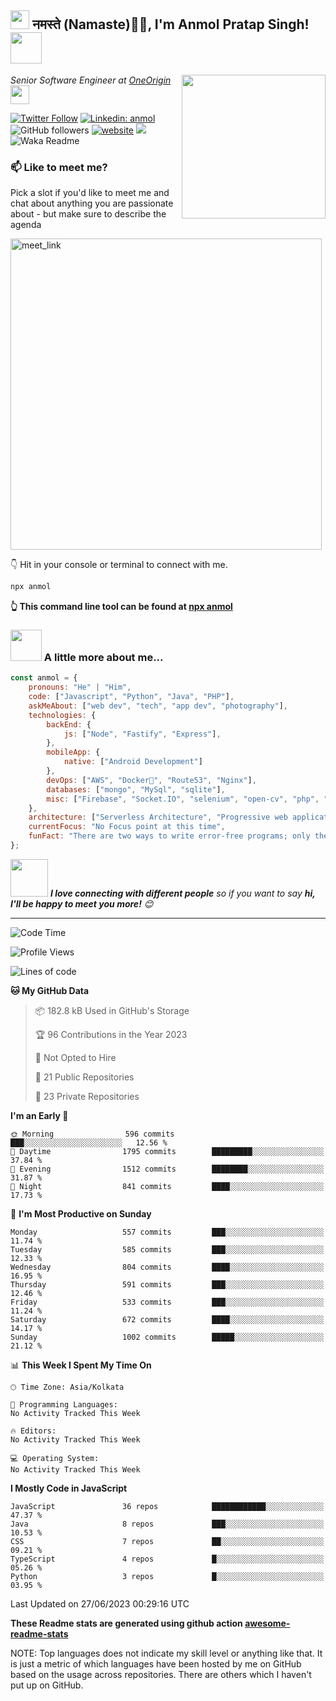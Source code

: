 <h2><img src="https://emojis.slackmojis.com/emojis/images/1531849430/4246/blob-sunglasses.gif?1531849430" width="30"/> नमस्ते (Namaste)🙏🏻, I'm Anmol Pratap Singh! <img src="https://media.giphy.com/media/12oufCB0MyZ1Go/giphy.gif" width="50"></h2>
<img align='right' src="https://media.giphy.com/media/M9gbBd9nbDrOTu1Mqx/giphy.gif" width="230">
<p><em>Senior Software Engineer at <a href="https://www.oneorigin.us/">OneOrigin
</a><img src="https://media.giphy.com/media/WUlplcMpOCEmTGBtBW/giphy.gif" width="30"> 
</em></p>

[![Twitter Follow](https://img.shields.io/twitter/follow/misteranmol?label=Follow)](https://twitter.com/intent/follow?screen_name=misteranmol)
[![Linkedin: anmol](https://img.shields.io/badge/-anmol-blue?style=flat-square&logo=Linkedin&logoColor=white&link=https://www.linkedin.com/in/anmol-p-singh/)](https://www.linkedin.com/in/anmol098/)
![GitHub followers](https://img.shields.io/github/followers/anmol098?label=Follow&style=social)
[![website](https://img.shields.io/badge/Website-46a2f1.svg?&style=flat-square&logo=Google-Chrome&logoColor=white&link=https://anmolsingh.me/)](https://anmolsingh.me/)
![](https://visitor-badge.glitch.me/badge?page_id=anmol098.anmol098)
![Waka Readme](https://github.com/anmol098/anmol098/workflows/Waka%20Readme/badge.svg)

### 📫 Like to meet me?

Pick a slot if you'd like to meet me and chat about anything you are passionate about - but make sure to describe the agenda

<a href="https://calendly.com/anmol098/30min" target="_blank"><img width="498" alt="meet_link" src="https://user-images.githubusercontent.com/15426564/144297439-f530f383-e73e-41e0-9914-a9b7d3f432e5.png"></a>

👇 Hit in your console or terminal to connect with me.

```bash
npx anmol
```
**👆 This command line tool can be found at [npx anmol](https://github.com/anmol098/npx_card)**

### <img src="https://media.giphy.com/media/VgCDAzcKvsR6OM0uWg/giphy.gif" width="50"> A little more about me...  

```javascript
const anmol = {
    pronouns: "He" | "Him",
    code: ["Javascript", "Python", "Java", "PHP"],
    askMeAbout: ["web dev", "tech", "app dev", "photography"],
    technologies: {
        backEnd: {
            js: ["Node", "Fastify", "Express"],
        },
        mobileApp: {
            native: ["Android Development"]
        },
        devOps: ["AWS", "Docker🐳", "Route53", "Nginx"],
        databases: ["mongo", "MySql", "sqlite"],
        misc: ["Firebase", "Socket.IO", "selenium", "open-cv", "php", "SuiteApp"]
    },
    architecture: ["Serverless Architecture", "Progressive web applications", "Single page applications"],
    currentFocus: "No Focus point at this time",
    funFact: "There are two ways to write error-free programs; only the third one works"
};
```

<img src="https://media.giphy.com/media/LnQjpWaON8nhr21vNW/giphy.gif" width="60"> <em><b>I love connecting with different people</b> so if you want to say <b>hi, I'll be happy to meet you more!</b> 😊</em>

---
<!--START_SECTION:waka-->
![Code Time](http://img.shields.io/badge/Code%20Time-2%2C178%20hrs%2041%20mins-blue)

![Profile Views](http://img.shields.io/badge/Profile%20Views-1358-blue)

![Lines of code](https://img.shields.io/badge/From%20Hello%20World%20I%27ve%20Written-4.8%20million%20lines%20of%20code-blue)

**🐱 My GitHub Data** 

> 📦 182.8 kB Used in GitHub's Storage 
 > 
> 🏆 96 Contributions in the Year 2023
 > 
> 🚫 Not Opted to Hire
 > 
> 📜 21 Public Repositories 
 > 
> 🔑 23 Private Repositories 
 > 
**I'm an Early 🐤** 

```text
🌞 Morning                596 commits         ███░░░░░░░░░░░░░░░░░░░░░░   12.56 % 
🌆 Daytime                1795 commits        █████████░░░░░░░░░░░░░░░░   37.84 % 
🌃 Evening                1512 commits        ████████░░░░░░░░░░░░░░░░░   31.87 % 
🌙 Night                  841 commits         ████░░░░░░░░░░░░░░░░░░░░░   17.73 % 
```
📅 **I'm Most Productive on Sunday** 

```text
Monday                   557 commits         ███░░░░░░░░░░░░░░░░░░░░░░   11.74 % 
Tuesday                  585 commits         ███░░░░░░░░░░░░░░░░░░░░░░   12.33 % 
Wednesday                804 commits         ████░░░░░░░░░░░░░░░░░░░░░   16.95 % 
Thursday                 591 commits         ███░░░░░░░░░░░░░░░░░░░░░░   12.46 % 
Friday                   533 commits         ███░░░░░░░░░░░░░░░░░░░░░░   11.24 % 
Saturday                 672 commits         ████░░░░░░░░░░░░░░░░░░░░░   14.17 % 
Sunday                   1002 commits        █████░░░░░░░░░░░░░░░░░░░░   21.12 % 
```


📊 **This Week I Spent My Time On** 

```text
🕑︎ Time Zone: Asia/Kolkata

💬 Programming Languages: 
No Activity Tracked This Week

🔥 Editors: 
No Activity Tracked This Week

💻 Operating System: 
No Activity Tracked This Week
```

**I Mostly Code in JavaScript** 

```text
JavaScript               36 repos            ████████████░░░░░░░░░░░░░   47.37 % 
Java                     8 repos             ███░░░░░░░░░░░░░░░░░░░░░░   10.53 % 
CSS                      7 repos             ██░░░░░░░░░░░░░░░░░░░░░░░   09.21 % 
TypeScript               4 repos             █░░░░░░░░░░░░░░░░░░░░░░░░   05.26 % 
Python                   3 repos             █░░░░░░░░░░░░░░░░░░░░░░░░   03.95 % 
```




 Last Updated on 27/06/2023 00:29:16 UTC
<!--END_SECTION:waka-->

**These Readme stats are generated using github action [awesome-readme-stats](https://github.com/anmol098/waka-readme-stats)**

NOTE: Top languages does not indicate my skill level or anything like that. It is just a metric of which languages have been hosted by me on GitHub based on the usage across repositories. There are others which I haven't put up on GitHub.
